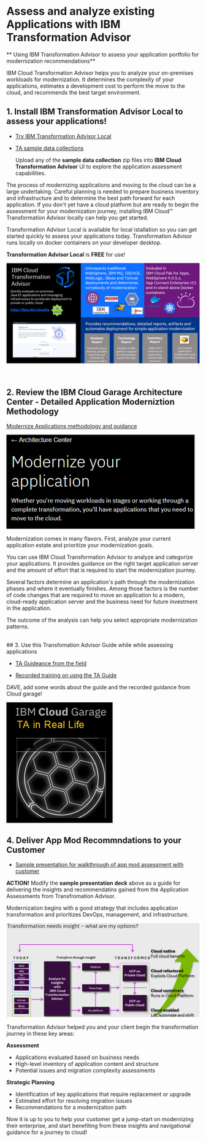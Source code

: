 # Assess and analyze existing Applications with IBM Transformation Advisor


** Using IBM Transformation Advisor to assess your application portfolio for modernization recommendations**
<p>
IBM Cloud Transformation Advisor helps you to analyze your on-premises workloads for modernization. 
It determines the complexity of your applications, estimates a development cost to perform the move to the cloud, 
and recommends the best target environment.
</p>

## 1. Install IBM Transformation Advisor Local to assess your applications!  

 - [Try IBM Transformation Advisor Local](http://ibm.biz/cloudta)

 - [TA sample data collections](https://ibm.box.com/v/TA-SampleDataCollections)
  
    Upload any of the **sample data collection** zip files into **IBM Cloud Transformation Advisor** UI to explore the application assessment capabilities. 
 
<p>  
The process of modernizing applications and moving to the cloud can be a large undertaking. 
Careful planning is needed to prepare business inventory and infrastructure and to determine the best 
path forward for each application. If you don't yet have a cloud platform but are ready to begin the 
assessment for your modernization journey, installing IBM Cloud™ Transformation Advisor locally can 
help you get started. 
</p>

<p> 
Transformation Advisor Local is available for local istallation so you can get started quickly to 
assess your applications today. Transformation Advisor runs locally on docker containers on your developer desktop.  
</p>

**Transformation Advisor Local** is **FREE** for use! 


![](images/TA.png)

<br>

## 2. Review the IBM Cloud Garage Architecture Center - Detailed Application Moderniztion Methodology

[Modernize Applications methodology and guidance](https://www.ibm.com/cloud/architecture/architectures/application-modernization/)

![](images/garage-methodology.png)


Modernization comes in many flavors. First, analyze your current application estate and prioritize your modernization goals. 

You can use IBM Cloud Transformation Advisor to analyze and categorize your applications. It provides guidance on the right 
target application server and the amount of effort that is required to start the modernization journey.

Several factors determine an application's path through the modernization phases and where it eventually finishes. 
Among those factors is the number of code changes that are required to move an application to a modern, cloud-ready
application server and the business need for future investment in the application. 

The outcome of the analysis can help you select appropriate modernization patterns.

<br>
## 3. Use this Transfomation Advisor Guide while while assessing applications

 - [TA Guideance from the field](https://ibm.box.com/v/TA-Real-Life-Guide)
 
 - [Recorded training on usng the TA Guide](https://ibm.box.com/v/TA-Real-Life-Guide)


DAVE, add some words about the guide and the recorded guidance from Cloud garage! 

![](images/TA-real-life.png)

## 4. Deliver App Mod Recommndations to your Customer

 - [Sample presentation for walkthrough of app mod assessment with customer](https://ibm.box.com/v/sample-assessment-presentation)

**ACTION!** Modify the **sample presentation deck** above as a guide for delivering the insights and recommendatins gained from the Application Assessments from Transfromation Advisor. 

Modernization begins with a good strategy that includes application transformation and prioritizes DevOps, management, 
and infrastructure. 

![](images/recommendations-with-insights.png)

Transformation Advisor helped you and your client begin the transformation journey in these key areas:

**Assessment**
 
 - Applications evaluated based on business needs
  - High-level inventory of application content and structure
  - Potential issues and migration complexity assessments

**Strategic Planning**
  
  - Identification of key applications that require replacement or upgrade
  - Estimated effort for resolving migration issues
  - Recommendations for a modernization path

Now it is up to you to help your customer get a jump-start 
on modernizing their enterprise, and start benefiting from these insights and navigational guidance for a journey to cloud!






